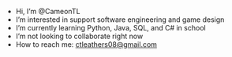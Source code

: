 - Hi, I’m @CameonTL
- I’m interested in support software engineering and game design
- I’m currently learning Python, Java, SQL, and C# in school
- I’m not looking to collaborate right now
- How to reach me: ctleathers08@gmail.com

<!---
CameonTL/CameonTL is a ✨ special ✨ repository because its `README.md` (this file) appears on your GitHub profile.
You can click the Preview link to take a look at your changes.
--->
